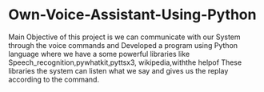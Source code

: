 # Own-Voice-Assistant-Using-Python
Main Objective of this project is we can communicate with our System through the voice commands and Developed a program using Python language where we have a some powerful libraries like Speech_recognition,pywhatkit,pyttsx3, wikipedia,withthe helpof These libraries the system can listen what we say and gives us the replay according to the command.
